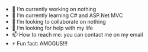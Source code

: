- 🔭 I’m currently working on nothing
- 🌱 I’m currently learning C# and ASP.Net MVC
- 👯 I’m looking to collaborate on nothing
- 🤔 I’m looking for help with my life
- 📫 How to reach me: you can contact me on my email
- ⚡ Fun fact: AMOGUS!!!

